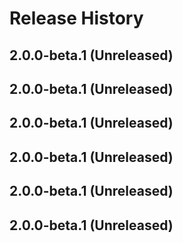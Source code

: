 # Release History

## 2.0.0-beta.1 (Unreleased)


## 2.0.0-beta.1 (Unreleased)


## 2.0.0-beta.1 (Unreleased)


## 2.0.0-beta.1 (Unreleased)


## 2.0.0-beta.1 (Unreleased)


## 2.0.0-beta.1 (Unreleased)


